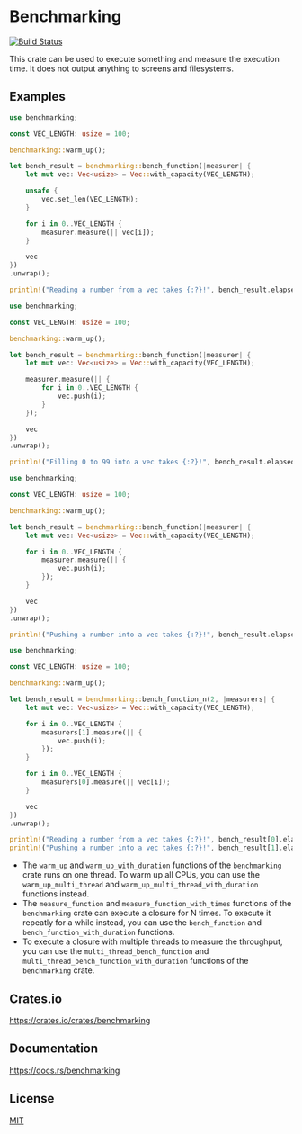 Benchmarking
====================

[![Build Status](https://travis-ci.org/magiclen/benchmarking.svg?branch=master)](https://travis-ci.org/magiclen/benchmarking)

This crate can be used to execute something and measure the execution time. It does not output anything to screens and filesystems.

## Examples

```rust
use benchmarking;

const VEC_LENGTH: usize = 100;

benchmarking::warm_up();

let bench_result = benchmarking::bench_function(|measurer| {
    let mut vec: Vec<usize> = Vec::with_capacity(VEC_LENGTH);

    unsafe {
        vec.set_len(VEC_LENGTH);
    }

    for i in 0..VEC_LENGTH {
        measurer.measure(|| vec[i]);
    }

    vec
})
.unwrap();

println!("Reading a number from a vec takes {:?}!", bench_result.elapsed());
```

```rust
use benchmarking;

const VEC_LENGTH: usize = 100;

benchmarking::warm_up();

let bench_result = benchmarking::bench_function(|measurer| {
    let mut vec: Vec<usize> = Vec::with_capacity(VEC_LENGTH);

    measurer.measure(|| {
        for i in 0..VEC_LENGTH {
            vec.push(i);
        }
    });

    vec
})
.unwrap();

println!("Filling 0 to 99 into a vec takes {:?}!", bench_result.elapsed());
```

```rust
use benchmarking;

const VEC_LENGTH: usize = 100;

benchmarking::warm_up();

let bench_result = benchmarking::bench_function(|measurer| {
    let mut vec: Vec<usize> = Vec::with_capacity(VEC_LENGTH);

    for i in 0..VEC_LENGTH {
        measurer.measure(|| {
            vec.push(i);
        });
    }

    vec
})
.unwrap();

println!("Pushing a number into a vec takes {:?}!", bench_result.elapsed());
```

```rust
use benchmarking;

const VEC_LENGTH: usize = 100;

benchmarking::warm_up();

let bench_result = benchmarking::bench_function_n(2, |measurers| {
    let mut vec: Vec<usize> = Vec::with_capacity(VEC_LENGTH);

    for i in 0..VEC_LENGTH {
        measurers[1].measure(|| {
            vec.push(i);
        });
    }

    for i in 0..VEC_LENGTH {
        measurers[0].measure(|| vec[i]);
    }

    vec
})
.unwrap();

println!("Reading a number from a vec takes {:?}!", bench_result[0].elapsed());
println!("Pushing a number into a vec takes {:?}!", bench_result[1].elapsed());
```

* The `warm_up` and `warm_up_with_duration` functions of the `benchmarking` crate runs on one thread. To warm up all CPUs, you can use the `warm_up_multi_thread` and `warm_up_multi_thread_with_duration` functions instead.
* The `measure_function` and `measure_function_with_times` functions of the `benchmarking` crate can execute a closure for N times. To execute it repeatly for a while instead, you can use the `bench_function` and `bench_function_with_duration` functions.
* To execute a closure with multiple threads to measure the throughput, you can use the `multi_thread_bench_function` and `multi_thread_bench_function_with_duration` functions of the `benchmarking` crate.

## Crates.io

https://crates.io/crates/benchmarking

## Documentation

https://docs.rs/benchmarking

## License

[MIT](LICENSE)